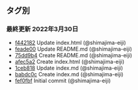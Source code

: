 ## タグ別

### 最終更新 2022年3月30日
- [f442182](https://github.com/shimajima-eiji/Hosting2/commit/f4421824ec7307ef825edf6f0cbddb0f5c5c18e5) Update index.html (@shimajima-eiji)
- [feade00](https://github.com/shimajima-eiji/Hosting2/commit/feade001b38fcce3ea79cb3089aa7d6b1357c098) Update README.md (@shimajima-eiji)
- [75dd9b4](https://github.com/shimajima-eiji/Hosting2/commit/75dd9b400a56b1ef7ecb0f06711efe742346bbbe) Create README.md (@shimajima-eiji)
- [afec5a2](https://github.com/shimajima-eiji/Hosting2/commit/afec5a25ddb518764e02c6638a1598edc9519c0c) Create index.html (@shimajima-eiji)
- [1ceb818](https://github.com/shimajima-eiji/Hosting2/commit/1ceb818335cd61f84bb0e544aa30ef49ea4e71c6) Update index.md (@shimajima-eiji)
- [babdc0c](https://github.com/shimajima-eiji/Hosting2/commit/babdc0ca9778a68d1f8164bfcff9d249306edf62) Create index.md (@shimajima-eiji)
- [fef0fbf](https://github.com/shimajima-eiji/Hosting2/commit/fef0fbff581260ea7736caec457642b944da0ea6) Initial commit (@shimajima-eiji)
